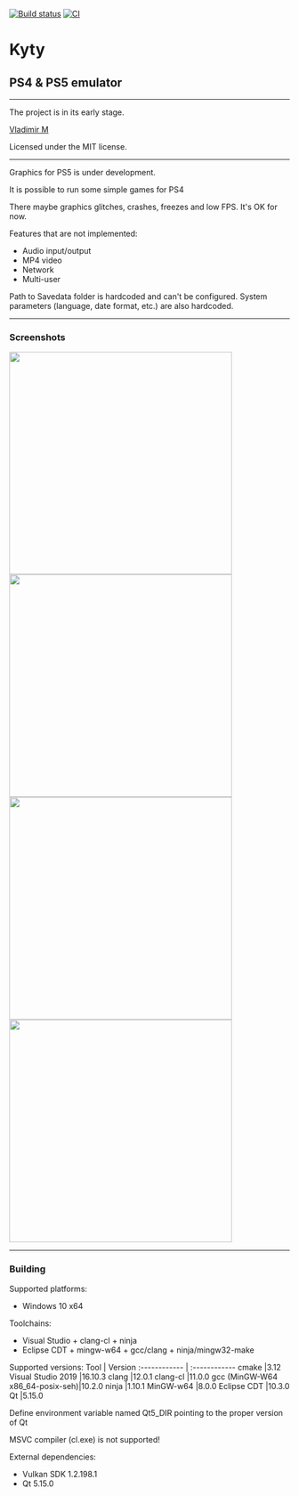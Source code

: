 [![Build status](https://ci.appveyor.com/api/projects/status/0du32fg9flol63to?svg=true)](https://ci.appveyor.com/project/InoriRus/kyty) [![CI](https://github.com/InoriRus/Kyty/actions/workflows/ci.yml/badge.svg)](https://github.com/InoriRus/Kyty/actions/workflows/ci.yml)

# Kyty
## PS4 & PS5 emulator

---
The project is in its early stage.

[Vladimir M](mailto:inorirus@gmail.com)

Licensed under the MIT license.

---
Graphics for PS5 is under development.

It is possible to run some simple games for PS4

There maybe graphics glitches, crashes, freezes and low FPS. It's OK for now.

Features that are not implemented:
- Audio input/output
- MP4 video
- Network
- Multi-user

Path to Savedata folder is hardcoded and can't be configured.
System parameters (language, date format, etc.) are also hardcoded.

---
### Screenshots
<img src="https://user-images.githubusercontent.com/7149418/169674296-4185e2da-99f9-4073-8ca9-19dc124c7459.png" width="400"> <img src="https://user-images.githubusercontent.com/7149418/169674298-df817d95-7288-46fe-a040-3c0a40c29a6b.png" width="400"> <img src="https://user-images.githubusercontent.com/7149418/169674301-37a3f947-76cd-4a9b-8c81-adec3d5d9c59.png" width="400"> <img src="https://user-images.githubusercontent.com/7149418/169674303-13edae7d-24d3-4ec6-ba94-586e13c69df5.png" width="400">

---
### Building
Supported platforms:
- Windows 10 x64

Toolchains:
- Visual Studio + clang-cl + ninja
- Eclipse CDT + mingw-w64 + gcc/clang + ninja/mingw32-make

Supported versions:
Tool                            | Version
:------------                   | :------------
cmake                           |3.12
Visual Studio 2019              |16.10.3
clang                           |12.0.1
clang-cl                        |11.0.0
gcc (MinGW-W64 x86_64-posix-seh)|10.2.0
ninja                           |1.10.1
MinGW-w64                       |8.0.0
Eclipse CDT                     |10.3.0
Qt                              |5.15.0

Define environment variable named Qt5_DIR pointing to the proper version of Qt

MSVC compiler (cl.exe) is not supported!

External dependencies:
* Vulkan SDK 1.2.198.1
* Qt 5.15.0
